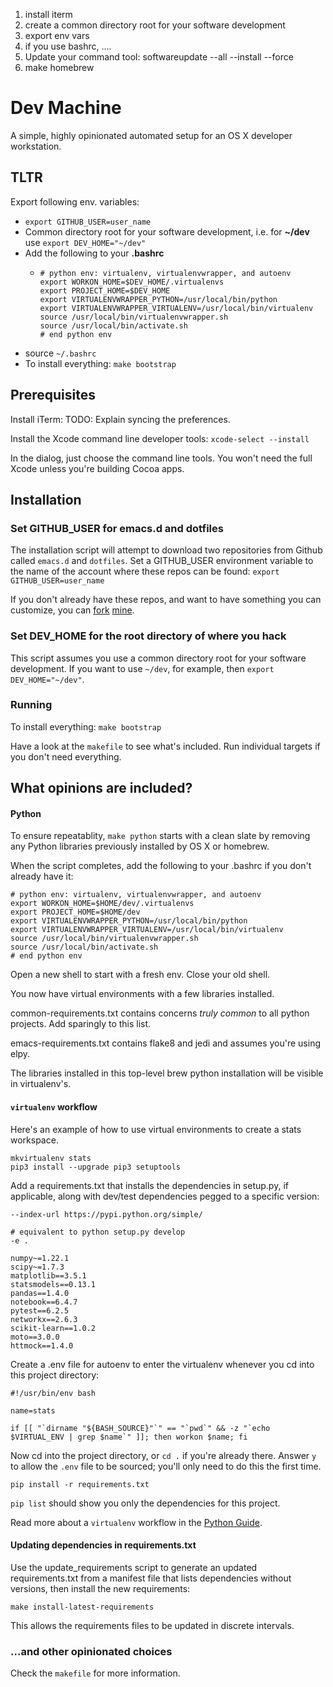 <!-- TODO: ADD make list -->
1. install iterm
2. create a common directory root for your software development
2. export env vars
3. if you use bashrc, .... 
4. Update your command tool: softwareupdate --all --install --force
4. make homebrew



# Dev Machine

A simple, highly opinionated automated setup for an OS X developer workstation.

## TLTR
Export following env. variables:
- `export GITHUB_USER=user_name`
- Common directory root for your software development, i.e. for **~/dev** use `export DEV_HOME="~/dev"`
- Add the following to your **.bashrc**
  + ```
    # python env: virtualenv, virtualenvwrapper, and autoenv
    export WORKON_HOME=$DEV_HOME/.virtualenvs
    export PROJECT_HOME=$DEV_HOME
    export VIRTUALENVWRAPPER_PYTHON=/usr/local/bin/python
    export VIRTUALENVWRAPPER_VIRTUALENV=/usr/local/bin/virtualenv
    source /usr/local/bin/virtualenvwrapper.sh
    source /usr/local/bin/activate.sh
    # end python env
    ```
- source `~/.bashrc`
- To install everything: `make bootstrap`

## Prerequisites

Install iTerm:
TODO: Explain syncing the preferences.

Install the Xcode command line developer tools:
`xcode-select --install`

In the dialog, just choose the command line tools. You won't
need the full Xcode unless you're building Cocoa apps.

## Installation

### Set GITHUB_USER for emacs.d and dotfiles

The installation script will attempt to download two repositories from Github called
`emacs.d` and `dotfiles`. Set a GITHUB_USER environment variable to the name of the
account where these repos can be found: `export GITHUB_USER=user_name`

If you don't already have these repos, and want to have something you can customize, 
you can [fork](https://github.com/bobbyno/dotfiles) [mine](https://github.com/bobbyno/emacs.d).

### Set DEV_HOME for the root directory of where you hack

This script assumes you use a common directory root for your software development.
If you want to use `~/dev`, for example, then `export DEV_HOME="~/dev"`.

### Running

To install everything: `make bootstrap`

Have a look at the `makefile` to see what's included. Run individual targets if you
don't need everything.

## What opinions are included?

#### Python

To ensure repeatablity, `make python` starts with a clean slate by removing any
Python libraries previously installed by OS X or homebrew.

When the script completes, add the following to your .bashrc if you don't already have it:

```
# python env: virtualenv, virtualenvwrapper, and autoenv
export WORKON_HOME=$HOME/dev/.virtualenvs
export PROJECT_HOME=$HOME/dev
export VIRTUALENVWRAPPER_PYTHON=/usr/local/bin/python
export VIRTUALENVWRAPPER_VIRTUALENV=/usr/local/bin/virtualenv
source /usr/local/bin/virtualenvwrapper.sh
source /usr/local/bin/activate.sh
# end python env
```

Open a new shell to start with a fresh env. Close your old shell.

You now have virtual environments with a few libraries installed.

common-requirements.txt contains concerns _truly common_ to all python projects.
Add sparingly to this list.

emacs-requirements.txt contains flake8 and jedi and assumes you're using elpy.

The libraries installed in this top-level brew python installation will be visible in
virtualenv's.

#### `virtualenv` workflow

Here's an example of how to use virtual environments to create a stats workspace.

```
mkvirtualenv stats
pip3 install --upgrade pip3 setuptools
```

Add a requirements.txt that installs the dependencies in setup.py, if applicable,
along with dev/test dependencies pegged to a specific version:

```
--index-url https://pypi.python.org/simple/

# equivalent to python setup.py develop
-e .

numpy~=1.22.1
scipy~=1.7.3
matplotlib==3.5.1
statsmodels==0.13.1
pandas==1.4.0
notebook==6.4.7
pytest==6.2.5
networkx==2.6.3
scikit-learn==1.0.2
moto==3.0.0
httmock==1.4.0
```

Create a .env file for autoenv to enter the virtualenv whenever you cd into
this project directory:

```
#!/usr/bin/env bash

name=stats

if [[ "`dirname "${BASH_SOURCE}"`" == "`pwd`" && -z "`echo $VIRTUAL_ENV | grep $name`" ]]; then workon $name; fi
```

Now cd into the project directory, or `cd .` if you're already there.
Answer `y` to allow the `.env` file to be sourced; you'll only need
to do this the first time.

`pip install -r requirements.txt`

`pip list` should show you only the dependencies for this project.

Read more about a `virtualenv` workflow in the [Python Guide](http://docs.python-guide.org/en/latest/dev/virtualenvs/#id3).

#### Updating dependencies in requirements.txt

Use the update_requirements script to generate an updated requirements.txt from
a manifest file that lists dependencies without versions, then install the new requirements:

`make install-latest-requirements`

This allows the requirements files to be updated in discrete intervals.

### ...and other opinionated choices

Check the `makefile` for more information.
